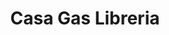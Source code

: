 ---
title: "Casa Gas Libreria"
url: /ciudad-autonoma-de-buenos-aires/casa-gas-libreria/
shop: Bücher
---